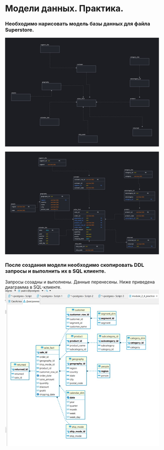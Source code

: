 # Модели данных. Практика.

### Необходимо нарисовать модель базы данных для файла Superstore.

![Концептуальная модель](https://github.com/VladimirLadyzhev/data_learn/blob/main/PE101/module_02/Part_2_4/%D0%9A%D0%BE%D0%BD%D1%86%D0%B5%D0%BF%D1%82%D1%83%D0%B0%D0%BB%D1%8C%D0%BD%D0%B0%D1%8F%20%D0%BC%D0%BE%D0%B4%D0%B5%D0%BB%D1%8C%20superstore%20%D0%9B%D0%B0%D0%B4%D1%8B%D0%B6%D0%B5%D0%B2.jpg)

![Логическая и физическая модель](https://github.com/VladimirLadyzhev/data_learn/blob/main/PE101/module_02/Part_2_4/%D0%9B%D0%BE%D0%B3%D0%B8%D1%87%D0%B5%D1%81%D0%BA%D0%B0%D1%8F%20%D1%84%D0%B8%D0%B7%D0%B8%D1%87%D0%B5%D1%81%D0%BA%D0%B0%D1%8F%20%D0%BC%D0%BE%D0%B4%D0%B5%D0%BB%D1%8C%20%D0%9B%D0%B0%D0%B4%D1%8B%D0%B6%D0%B5%D0%B2.jpg)

### После создания модели необходимо скопировать DDL запросы и выполнить их в SQL клиенте.

Запросы созадны и выполнены. Данные перенесены. Ниже приведена диаграмма в SQL-клиенте.
![Результат выполнения в SQL клиенте](https://github.com/VladimirLadyzhev/data_learn/blob/main/PE101/module_02/Part_2_4/%D1%80%D0%B5%D0%B7%D1%83%D0%BB%D1%8C%D1%82%D0%B0%D1%82%20%D1%81%D0%BE%D0%B7%D0%B4%D0%B0%D0%BD%D0%B8%D1%8F%20%D0%91%D0%94.jpg)

